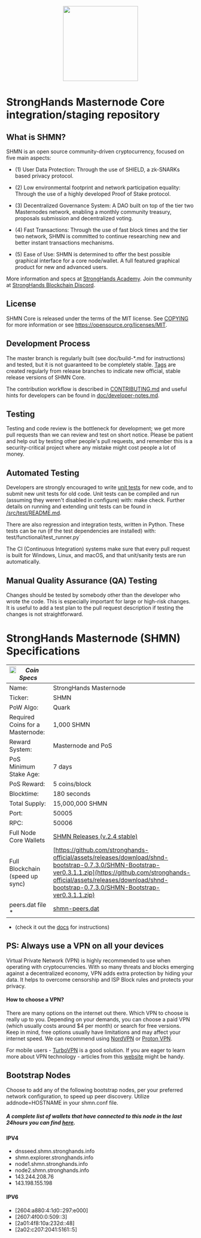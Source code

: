 <p align="center">
  <img width="200" height="200" src="https://raw.githubusercontent.com/stronghands-official/assets/main/shmn-logo-100x100.svg">

# StrongHands Masternode Core integration/staging repository
</p>
  
## What is SHMN?

SHMN is an open source community-driven cryptocurrency, focused on five main aspects:

* (1) User Data Protection: Through the use of SHIELD, a zk-SNARKs based privacy protocol.

* (2) Low environmental footprint and network participation equality: Through the use of a highly developed Proof of Stake protocol.

* (3) Decentralized Governance System: A DAO built on top of the tier two Masternodes network, enabling a monthly community treasury, proposals submission and decentralized voting.

* (4) Fast Transactions: Through the use of fast block times and the tier two network, SHMN is committed to continue researching new and better instant transactions mechanisms.

* (5) Ease of Use: SHMN is determined to offer the best possible graphical interface for a core node/wallet. A full featured graphical product for new and advanced users.

More information and specs at [StrongHands Academy](https://docs.stronghands.info). Join the community at [StrongHands Blockchain Discord](https://discord.gg/gb8QWDx).

## License
SHMN Core is released under the terms of the MIT license. See [COPYING](https://github.com/stronghands-official/SHMN-source/blob/master/COPYING) for more information or see https://opensource.org/licenses/MIT.

## Development Process

The master branch is regularly built (see doc/build-*.md for instructions) and tested, but it is not guaranteed to be completely stable. [Tags](https://github.com/stronghands-official/SHMN-source/tags) are created regularly from release branches to indicate new official, stable release versions of SHMN Core.

The contribution workflow is described in [CONTRIBUTING.md](https://github.com/stronghands-official/SHMN-source/blob/master/CONTRIBUTING.md) and useful hints for developers can be found in [doc/developer-notes.md](https://github.com/stronghands-official/SHMN-source/blob/master/doc/developer-notes.md).

## Testing

Testing and code review is the bottleneck for development; we get more pull requests than we can review and test on short notice. Please be patient and help out by testing other people's pull requests, and remember this is a security-critical project where any mistake might cost people a lot of money.

## Automated Testing

Developers are strongly encouraged to write [unit tests](https://github.com/stronghands-official/SHMN-source/blob/master/src/test/README.md) for new code, and to submit new unit tests for old code. Unit tests can be compiled and run (assuming they weren't disabled in configure) with: make check. Further details on running and extending unit tests can be found in [/src/test/README.md](https://github.com/stronghands-official/SHMN-source/blob/master/src/test/README.md).

There are also regression and integration tests, written in Python. These tests can be run (if the test dependencies are installed) with: test/functional/test_runner.py`

The CI (Continuous Integration) systems make sure that every pull request is built for Windows, Linux, and macOS, and that unit/sanity tests are run automatically.

## Manual Quality Assurance (QA) Testing

Changes should be tested by somebody other than the developer who wrote the code. This is especially important for large or high-risk changes. It is useful to add a test plan to the pull request description if testing the changes is not straightforward.


# StrongHands Masternode (SHMN) Specifications

<img align="left" width="18" height="18" src="https://raw.githubusercontent.com/stronghands-official/assets/main/shmn-logo-100x100.svg"> *Coin Specs* | &nbsp; 
------------ | -------------
  Name: | StrongHands Masternode
  Ticker: | SHMN
  PoW Algo: | Quark
  Required Coins for a Masternode: | 1,000 SHMN
  Reward System: | Masternode and PoS
  PoS Minimum Stake Age: | 7 days
  PoS Reward: | 5 coins/block
  Blocktime: | 180 seconds
  Total Supply: | 15,000,000 SHMN
  Port: | 50005
  RPC: | 50006
  Full Node Core Wallets | [SHMN Releases (v.2.4 stable)](https://github.com/stronghands-official/SHMN-source/releases/tag/v2400)
  Full Blockchain (speed up sync) | [https://github.com/stronghands-official/assets/releases/download/shnd-bootstrap-0.7.3.0/SHMN-Bootstrap-ver0.3.1.1.zip](https://github.com/stronghands-official/assets/releases/download/shnd-bootstrap-0.7.3.0/SHMN-Bootstrap-ver0.3.1.1.zip)
  peers.dat file * | [shmn-peers.dat](https://github.com/stronghands-oficial/assets/raw/main/shmn-peers.dat)
  
  * (check it out the [docs](https://docs.stronghands.info/docs/doc17) for instructions)
## PS: Always use a VPN on all your devices 
Virtual Private Network (VPN) is highly recommended to use when operating with cryptocurrencies. With so many threats and blocks emerging against a decentralized economy, VPN adds extra protection by hiding your data. It helps to overcome censorship and ISP Block rules and protects your privacy.

#### How to choose a VPN?
There are many options on the internet out there. Which VPN to choose is really up to you. Depending on your demands, you can choose a paid VPN (which usually costs around $4 per month) or search for free versions. Keep in mind, free options usually have limitations and may affect your internet speed.
We can recommend using [NordVPN](https://nordvpn.com/download/) or [Proton VPN](https://account.protonvpn.com/signup).                                         

For mobile users - [TurboVPN](https://play.google.com/store/apps/details?id=free.vpn.unblock.proxy.turbovpn&hl=en) is a good solution.
If you are eager to learn more about VPN technology - articles from this [website](https://thebestvpn.com/what-is-vpn-beginners-guide/) might be handy.


 ## Bootstrap Nodes

Choose to add any of the following bootstrap nodes, per your preferred network configuration, to speed up peer discovery. Utilize addnode=HOSTNAME in your shmn.conf file.
##### **A complete list of wallets that have connected to this node in the last 24hours you can find [here](http://shmn.explorer.stronghands.info/network#addnodes).**

#### IPV4

* dnsseed.shmn.stronghands.info
* shmn.explorer.stronghands.info
* node1.shmn.stronghands.info
* node2.shmn.stronghands.info
* 143.244.208.76
* 143.198.155.198

#### IPV6

* [2604:a880:4:1d0::297:e000]
* [2607:4f00:0:509::3]
* [2a01:4f8:10a:232d::48]
* [2a02:c207:2041:5161::5]
